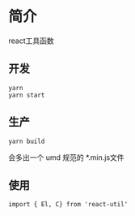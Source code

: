 # 简介

react工具函数

## 开发

```
yarn
yarn start
```

## 生产

```
yarn build
```

会多出一个 umd 规范的 *.min.js文件

## 使用

```
import { El, C} from 'react-util'
```